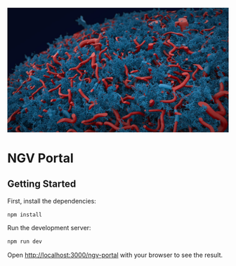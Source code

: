 ![NGV illustration](./public/assets/images/backgrounds/home-page/1_ngv_background.jpg)

# NGV Portal

## Getting Started

First, install the dependencies:

```bash
npm install
```

Run the development server:

```bash
npm run dev
```

Open [http://localhost:3000/ngv-portal](http://localhost:3000/ngv-portal) with your browser to see the result.

